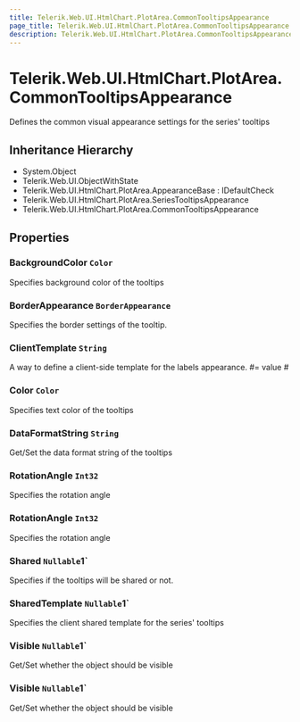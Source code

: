 ```yaml
---
title: Telerik.Web.UI.HtmlChart.PlotArea.CommonTooltipsAppearance
page_title: Telerik.Web.UI.HtmlChart.PlotArea.CommonTooltipsAppearance
description: Telerik.Web.UI.HtmlChart.PlotArea.CommonTooltipsAppearance
---
```


# Telerik.Web.UI.HtmlChart.PlotArea.CommonTooltipsAppearance

Defines the common visual appearance settings for the series' tooltips

## Inheritance Hierarchy

* System.Object
* Telerik.Web.UI.ObjectWithState
* Telerik.Web.UI.HtmlChart.PlotArea.AppearanceBase : IDefaultCheck
* Telerik.Web.UI.HtmlChart.PlotArea.SeriesTooltipsAppearance
* Telerik.Web.UI.HtmlChart.PlotArea.CommonTooltipsAppearance

## Properties

###  BackgroundColor `Color`

Specifies background color of the tooltips

###  BorderAppearance `BorderAppearance`

Specifies the border settings of the tooltip.

###  ClientTemplate `String`

A way to define a client-side template for the labels appearance.
            #= value #

###  Color `Color`

Specifies text color of the tooltips

###  DataFormatString `String`

Get/Set the data format string of the tooltips

###  RotationAngle `Int32`

Specifies the rotation angle

###  RotationAngle `Int32`

Specifies the rotation angle

###  Shared `Nullable`1`

Specifies if the tooltips will be shared or not.

###  SharedTemplate `Nullable`1`

Specifies the client shared template for the series' tooltips

###  Visible `Nullable`1`

Get/Set whether the object should be visible

###  Visible `Nullable`1`

Get/Set whether the object should be visible

